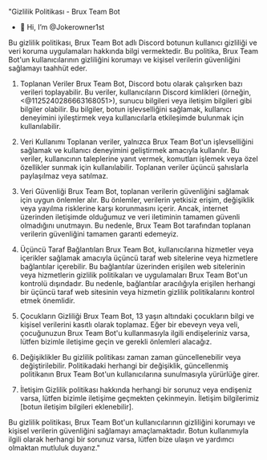 "Gizlilik Politikası - Brux Team Bot

- 👋 Hi, I’m @Jokerowner1st

Bu gizlilik politikası, Brux Team Bot adlı Discord botunun kullanıcı gizliliği ve veri koruma uygulamaları hakkında bilgi vermektedir. Bu politika, Brux Team Bot'un kullanıcılarının gizliliğini korumayı ve kişisel verilerin güvenliğini sağlamayı taahhüt eder.

1. Toplanan Veriler
Brux Team Bot, Discord botu olarak çalışırken bazı verileri toplayabilir. Bu veriler, kullanıcıların Discord kimlikleri (örneğin, <@1125240286663168051>), sunucu bilgileri veya iletişim bilgileri gibi bilgiler olabilir. Bu bilgiler, botun işlevselliğini sağlamak, kullanıcı deneyimini iyileştirmek veya kullanıcılarla etkileşimde bulunmak için kullanılabilir.

2. Veri Kullanımı
Toplanan veriler, yalnızca Brux Team Bot'un işlevselliğini sağlamak ve kullanıcı deneyimini geliştirmek amacıyla kullanılır. Bu veriler, kullanıcının taleplerine yanıt vermek, komutları işlemek veya özel özellikler sunmak için kullanılabilir. Toplanan veriler üçüncü şahıslarla paylaşılmaz veya satılmaz.

3. Veri Güvenliği
Brux Team Bot, toplanan verilerin güvenliğini sağlamak için uygun önlemler alır. Bu önlemler, verilerin yetkisiz erişim, değişiklik veya yayılma risklerine karşı korunmasını içerir. Ancak, internet üzerinden iletişimde olduğumuz ve veri iletiminin tamamen güvenli olmadığını unutmayın. Bu nedenle, Brux Team Bot tarafından toplanan verilerin güvenliğini tamamen garanti edemeyiz.

4. Üçüncü Taraf Bağlantıları
Brux Team Bot, kullanıcılarına hizmetler veya içerikler sağlamak amacıyla üçüncü taraf web sitelerine veya hizmetlere bağlantılar içerebilir. Bu bağlantılar üzerinden erişilen web sitelerinin veya hizmetlerin gizlilik politikaları ve uygulamaları Brux Team Bot'un kontrolü dışındadır. Bu nedenle, bağlantılar aracılığıyla erişilen herhangi bir üçüncü taraf web sitesinin veya hizmetin gizlilik politikalarını kontrol etmek önemlidir.

5. Çocukların Gizliliği
Brux Team Bot, 13 yaşın altındaki çocukların bilgi ve kişisel verilerini kasıtlı olarak toplamaz. Eğer bir ebeveyn veya veli, çocuğunuzun Brux Team Bot'u kullanmasıyla ilgili endişeleriniz varsa, lütfen bizimle iletişime geçin ve gerekli önlemleri alacağız.

6. Değişiklikler
Bu gizlilik politikası zaman zaman güncellenebilir veya değiştirilebilir. Politikadaki herhangi bir değişiklik, güncellenmiş politikanın Brux Team Bot'un kullanıcılarına sunulmasıyla yürürlüğe girer.

7. İletişim
Gizlilik politikası hakkında herhangi bir sorunuz veya endişeniz varsa, lütfen bizimle iletişime geçmekten çekinmeyin. İletişim bilgilerimiz [botun iletişim bilgileri eklenebilir].

Bu gizlilik politikası, Brux Team Bot'un kullanıcılarının gizliliğini korumayı ve kişisel verilerin güvenliğini sağlamayı amaçlamaktadır. Botun kullanımıyla ilgili olarak herhangi bir sorunuz varsa, lütfen bize ulaşın ve yardımcı olmaktan mutluluk duyarız."
